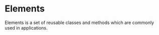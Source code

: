 # Elements
Elements is a set of reusable classes and methods which are commonly used in applications. 

